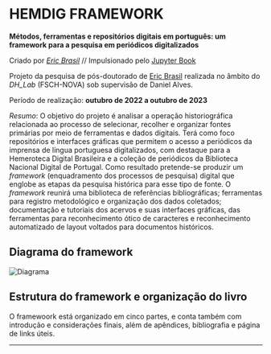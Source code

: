 # HEMDIG FRAMEWORK

**Métodos, ferramentas e repositórios digitais em português: um framework para a pesquisa em periódicos digitalizados**

Criado por [_Eric Brasil_](https://ericbrasiln.github.io) // Impulsionado pelo [Jupyter Book](https://jupyterbook.org/)

Projeto da pesquisa de pós-doutorado de [Eric Brasil](https://ericbrasiln.github.io) realizada no âmbito do *DH_Lab* (FSCH-NOVA) sob supervisão de Daniel Alves.

Período de realização: **outubro de 2022 a outubro de 2023**

*Resumo*: O objetivo do projeto é analisar a operação historiográfica relacionada ao processo de selecionar, recolher e organizar fontes primárias por meio de ferramentas e dados digitais. Terá como foco repositórios e interfaces gráficas que permitem o acesso a periódicos da imprensa de língua portuguesa digitalizados, com destaque para a Hemeroteca Digital Brasileira e a coleção de periódicos da Biblioteca Nacional Digital de Portugal. Como resultado pretende-se produzir um *framework* (enquadramento dos processos de pesquisa) digital que englobe as etapas da pesquisa histórica para esse tipo de fonte. O *framework* reunirá uma biblioteca de referências bibliográficas; ferramentas para registro metodológico e organização dos dados coletados; documentação e tutoriais dos acervos e suas interfaces gráficas, das ferramentas para reconhecimento ótico de caracteres e reconhecimento automatizado de layout voltados para documentos históricos.

## Diagrama do framework

![Diagrama](mermaid-diagram-2023-08-14-083452.svg)

## Estrutura do framework e organização do livro

O framewoork está organizado em cinco partes, e conta também com introdução e considerações finais, além de apêndices, bibliografia e página de links úteis.

---

```{tableofcontents}
```
